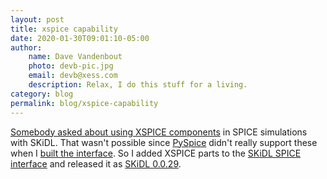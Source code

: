 ```yaml
---
layout: post
title: xspice capability
date: 2020-01-30T09:01:10-05:00
author:
    name: Dave Vandenbout
    photo: devb-pic.jpg
    email: devb@xess.com
    description: Relax, I do this stuff for a living.
category: blog
permalink: blog/xspice-capability
---
```


[Somebody asked about using XSPICE components](https://github.com/xesscorp/skidl/issues/76) in SPICE simulations with SKiDL.
That wasn't possible since [PySpice](https://pyspice.fabrice-salvaire.fr/) didn't really support these when I [built the interface](https://xesscorp.github.io/skidl/docs/_site/blog/spice-simulation).
So I added XSPICE parts to the [SKiDL SPICE interface](https://github.com/xesscorp/skidl/blob/master/examples/spice-sim-intro/spice-sim-intro.ipynb) and released it as [SKiDL 0.0.29](https://pypi.org/project/skidl/).

